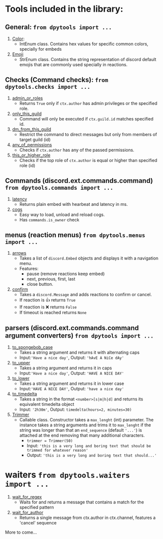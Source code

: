 # Tools included in the library:

## General: `from dpytools import ...`
1. [Color](https://github.com/chrisdewa/dpytools/blob/master/dpytools/__init__.py#L14):
   - IntEnum class. Contains hex values for specific common colors, specially for embeds
2. [Emoji](https://github.com/chrisdewa/dpytools/blob/master/dpytools/__init__.py#L36)
   - StrEnum class. Contains the string representation of discord default emojis 
      that are commonly used specially in reactions.


## Checks (Command checks): `from dpytools.checks import ...`
1. [admin_or_roles](https://github.com/chrisdewa/dpytools/blob/master/dpytools/checks.py#L28)
   - Returns `True` only if `ctx.author` has admin privileges or the specified role.
2. [only_this_guild](https://github.com/chrisdewa/dpytools/blob/master/dpytools/checks.py#L73)
   - Command will only be executed if `ctx.guild.id` matches specified id.
3. [dm_from_this_guild](https://github.com/chrisdewa/dpytools/blob/master/dpytools/checks.py#L92)
   - Restrict the command to direct messages but only from members of target guild (id)
4. [any_of_permissions](https://github.com/chrisdewa/dpytools/blob/master/dpytools/checks.py#L133)
   - Checks if `ctx.author` has any of the passed permissions.
5. [this_or_higher_role](https://github.com/chrisdewa/dpytools/blob/master/dpytools/checks.py#L167)
   - Checks if the top role of `ctx.author` is equal or higher than specified role (id)


## Commands (discord.ext.commands.command) `from dpytools.commands import ...`
1. [latency](https://github.com/chrisdewa/dpytools/blob/master/dpytools/commands.py#L20)
   - Returns plain embed with hearbeat and latency in ms.
2. [cogs](https://github.com/chrisdewa/dpytools/blob/master/dpytools/commands.py#L34)
   - Easy way to load, unload and reload cogs. 
   - Has `commands.is_owner` check

## menus (reaction menus) `from dpytools.menus import ...`
1. [arrows](https://github.com/chrisdewa/dpytools/blob/master/dpytools/menus.py#L31)
   - Takes a list of `discord.Embed` objects and displays it with a navigation menu.
   - Features:
      - pause (remove reactions keep embed)
      - next, previous, first, last
      - close button.
2. [confirm](https://github.com/chrisdewa/dpytools/blob/master/dpytools/menus.py#L116)
   - Takes a `discord.Message` and adds reactions to confirm or cancel.
   - If reaction is 👍 returns `True`
   - If reaction is ❌ returns `False`
   - If timeout is reached returns `None`


## parsers (discord.ext.commands.command argument converters) `from dpytools import ...`
1. [to_spongebob_case](https://github.com/chrisdewa/dpytools/blob/master/dpytools/parsers.py#L34)
   - Takes a string argument and returns it with alternating caps
   - Input:`'Have a nice day'`, Output: `'hAvE A NiCe dAy'`
2. [to_upper](https://github.com/chrisdewa/dpytools/blob/master/dpytools/parsers.py#L49)
   - Takes a string argument and returns it in caps
   - Input:`'Have a nice day'`, Output: `'HAVE A NICE DAY'`
2. [to_lower](https://github.com/chrisdewa/dpytools/blob/master/dpytools/parsers.py#L61)
   - Takes a string argument and returns it in lower case
   - Input:`'HAVE A NICE DAY'`, Output: `'have a nice day'`
3. [to_timedelta](https://github.com/chrisdewa/dpytools/blob/master/dpytools/parsers.py#L73)
   - Takes a string in the format `<number>[s|m|h|d]` and returns its equivalent timedelta object
   - Input: `'2h30m'`, Output: `timedelta(hours=2, minutes=30)`
4. [Trimmer](https://github.com/chrisdewa/dpytools/blob/master/dpytools/parsers.py#L122)
   - Callable class. Constructor takes a `max_lenght` (int) parameter.
      The instance takes a string arguments and trims it to `max_lenght` if the string was longer than that
      an `end_sequence` (default `'...'`) is attached at the end removing that many additional characters.
      - `trimmer = Trimmer(50)` 
      - Input: `'this is a very long and boring text that should be trimmed for whatever reason'`
      - Output: `'this is a very long and boring text that should...'`


# waiters `from dpytools.waiters import ...`
1. [wait_for_regex](https://github.com/chrisdewa/dpytools/blob/master/dpytools/waiters.py#L73)
   - Waits for and returns a message that contains a match for the specified pattern
2. [wait_for_author](https://github.com/chrisdewa/dpytools/blob/master/dpytools/waiters.py#L118)
   - Returns a single message from ctx.author in ctx.channel, features a 'cancel' sequence



More to come...






